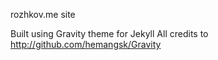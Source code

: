 rozhkov.me site

Built using Gravity theme for Jekyll
All credits to http://github.com/hemangsk/Gravity